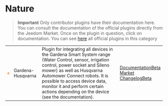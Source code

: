 
# Nature


>**Important**
>Only contributor plugins have their documentation here. You can consult the documentation of the official plugins directly from the Jeedom Market. Once on the plugin in question, click on documentation.
>You can see [here](https://market.jeedom.com/index.php?v=d&p=market&type=plugin&categorie=nature) all official plugins in this category


| | | | |
|--- | --- | --- | ---|
|<img src="gardena/gardena_icon.png" class="pluginLogo" width="100" />|Gardena-Husqvarna|Plugin for integrating all devices in the Gardena Smart System range (Water Control, sensor, irrigation control, power socket and Sileno mower) as well as Husqvarna Automower Connect robots. It is possible to access device data, monitor it and perform certain actions depending on the device (see the documentation).|[Documentation](https://mips2648.github.io/jeedom-plugins-docs/gardena/en_US/)[Beta](https://mips2648.github.io/jeedom-plugins-docs/gardena/en_US/)<br/>[Market](https://market.jeedom.com/index.php?v=d&p=market_display&id=4031)<br/>[Changelog](https://mips2648.github.io/jeedom-plugins-docs/gardena/en_US/changelog)[Beta](https://mips2648.github.io/jeedom-plugins-docs/gardena/en_US/changelog)|
